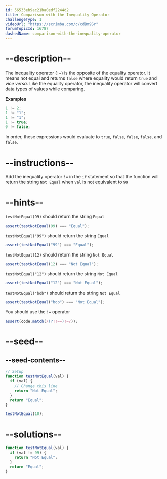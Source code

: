 ```yaml
---
id: 56533eb9ac21ba0edf2244d2
title: Comparison with the Inequality Operator
challengeType: 1
videoUrl: "https://scrimba.com/c/cdBm9Sr"
forumTopicId: 16787
dashedName: comparison-with-the-inequality-operator
---
```


# --description--

The inequality operator (`!=`) is the opposite of the equality operator. It means not equal and returns `false` where equality would return `true` and _vice versa_. Like the equality operator, the inequality operator will convert data types of values while comparing.

**Examples**

```js
1 != 2;
1 != "1";
1 != "1";
1 != true;
0 != false;
```

In order, these expressions would evaluate to `true`, `false`, `false`, `false`, and `false`.

# --instructions--

Add the inequality operator `!=` in the `if` statement so that the function will return the string `Not Equal` when `val` is not equivalent to `99`

# --hints--

`testNotEqual(99)` should return the string `Equal`

```js
assert(testNotEqual(99) === "Equal");
```

`testNotEqual("99")` should return the string `Equal`

```js
assert(testNotEqual("99") === "Equal");
```

`testNotEqual(12)` should return the string `Not Equal`

```js
assert(testNotEqual(12) === "Not Equal");
```

`testNotEqual("12")` should return the string `Not Equal`

```js
assert(testNotEqual("12") === "Not Equal");
```

`testNotEqual("bob")` should return the string `Not Equal`

```js
assert(testNotEqual("bob") === "Not Equal");
```

You should use the `!=` operator

```js
assert(code.match(/(?!!==)!=/));
```

# --seed--

## --seed-contents--

```js
// Setup
function testNotEqual(val) {
  if (val) {
    // Change this line
    return "Not Equal";
  }
  return "Equal";
}

testNotEqual(10);
```

# --solutions--

```js
function testNotEqual(val) {
  if (val != 99) {
    return "Not Equal";
  }
  return "Equal";
}
```
